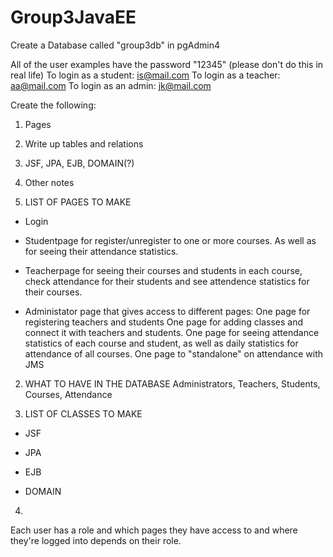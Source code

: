 # Group3JavaEE

Create a Database called "group3db" in pgAdmin4

All of the user examples have the password "12345" (please don't do this in real life)
To login as a student: is@mail.com
To login as a teacher: aa@mail.com
To login as an admin: jk@mail.com


Create the following:

1. Pages
2. Write up tables and relations
3. JSF, JPA, EJB, DOMAIN(?)
4. Other notes


1. LIST OF PAGES TO MAKE

* Login

* Studentpage for register/unregister to one or more courses. As well as for seeing their attendance
statistics.

* Teacherpage for seeing their courses and students in each course, check attendance for their students
and see attendence statistics for their courses.

* Administator page that gives access to different pages:
    One page for registering teachers and students
    One page for adding classes and connect it with teachers and students.
    One page for seeing attendance statistics of each course and student, as well as daily
    statistics for attendance of all courses.
    One page to "standalone" on attendance with JMS

2. WHAT TO HAVE IN THE DATABASE
Administrators, Teachers, Students, Courses, Attendance

3. LIST OF CLASSES TO MAKE

* JSF


* JPA

* EJB

* DOMAIN


4.
Each user has a role and which pages they have access to and where they're logged into depends on their
role.
